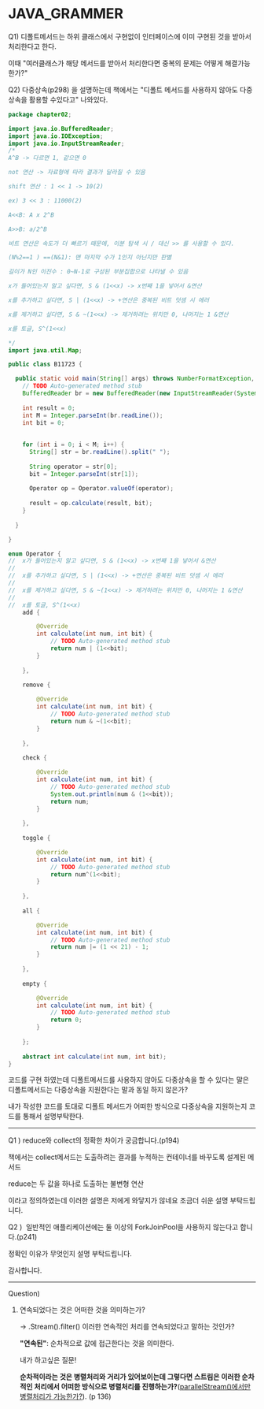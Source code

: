 # JAVA_GRAMMER



Q1) 디폴트메서드는 하위 클래스에서 구현없이 인터페이스에 이미 구현된 것을 받아서 처리한다고 한다. 

이때 "여러클래스가 해당 메서드를 받아서 처리한다면 중복의 문제는 어떻게 해결가능한가?"


Q2) 다중상속(p298) 을 설명하는데 책에서는  "디폴트 메서드를 사용하지 않아도 다중상속을 활용할 수있다고" 나와있다.

~~~java
package chapter02;

import java.io.BufferedReader;
import java.io.IOException;
import java.io.InputStreamReader;
/*
A^B -> 다르면 1, 같으면 0 

not 연산 -> 자료형에 따라 결과가 달라질 수 있음 

shift 연산 : 1 << 1 -> 10(2)

ex) 3 << 3 : 11000(2)

A<<B: A x 2^B

A>>B: a/2^B 

비트 연산은 속도가 더 빠르기 때문에, 이분 탐색 시 / 대신 >> 를 사용할 수 있다.

(N%2==1 ) ==(N&1): 맨 마지막 수가 1인지 아닌지만 판별 

길이가 N인 이진수 : 0~N-1로 구성된 부분집합으로 나타낼 수 있음  

x가 들어있는지 알고 싶다면, S & (1<<x) -> x번째 1을 넣어서 &연산 

x를 추가하고 싶다면, S | (1<<x) -> +연산은 중복된 비트 덧셈 시 에러 

x를 제거하고 싶다면, S & ~(1<<x) -> 제거하려는 위치만 0, 나머지는 1 &연산 

x를 토글, S^(1<<x) 

*/
import java.util.Map;

public class B11723 {

  public static void main(String[] args) throws NumberFormatException, IOException {
    // TODO Auto-generated method stub
    BufferedReader br = new BufferedReader(new InputStreamReader(System.in));
    
    int result = 0;
    int M = Integer.parseInt(br.readLine());
    int bit = 0;
    
        
    for (int i = 0; i < M; i++) {
      String[] str = br.readLine().split(" ");
      
      String operator = str[0];
      bit = Integer.parseInt(str[1]);
      
      Operator op = Operator.valueOf(operator);
      
      result = op.calculate(result, bit);
    }
    
  }

}

enum Operator {
//	x가 들어있는지 알고 싶다면, S & (1<<x) -> x번째 1을 넣어서 &연산 
//
//	x를 추가하고 싶다면, S | (1<<x) -> +연산은 중복된 비트 덧셈 시 에러 
//
//	x를 제거하고 싶다면, S & ~(1<<x) -> 제거하려는 위치만 0, 나머지는 1 &연산 
//
//	x를 토글, S^(1<<x) 
	add {

		@Override
		int calculate(int num, int bit) {
			// TODO Auto-generated method stub
			return num | (1<<bit);
		}
		
	},
	
	remove {

		@Override
		int calculate(int num, int bit) {
			// TODO Auto-generated method stub
			return num & ~(1<<bit);
		}
		
	},
	
	check {

		@Override
		int calculate(int num, int bit) {
			// TODO Auto-generated method stub
			System.out.println(num & (1<<bit));
			return num;
		}
		
	},
	
	toggle {

		@Override
		int calculate(int num, int bit) {
			// TODO Auto-generated method stub
			return num^(1<<bit);
		}
		
	},
	
	all {

		@Override
		int calculate(int num, int bit) {
			// TODO Auto-generated method stub
			return num |= (1 << 21) - 1;
		}
		
	},
	
	empty {

		@Override
		int calculate(int num, int bit) {
			// TODO Auto-generated method stub
			return 0;
		}
		
	};
	
	abstract int calculate(int num, int bit);
} 
~~~

코드를 구현 하였는데 디폴트메서드를 사용하지 않아도 다중상속을 할 수 있다는 말은 디폴트메서드는 다중상속을 지원한다는 말과 동일 하지 않은가?

내가 작성한 코드를 토대로 디폴트 메서드가 어떠한 방식으로 다중상속을 지원하는지 코드를 통해서 설명부탁한다.



------

Q1 ) reduce와  collect의 정확한 차이가 궁금합니다.(p194)

책에서는 collect메서드는 도출하려는 결과를 누적하는 컨테이너를 바꾸도록 설계된 메서드

reduce는 두 값을 하나로 도출하는 불변형 연산 

이라고 정의하였는데 이러한 설명은 저에게 와닿지가 않네요 조금더 쉬운 설명 부탁드립니다.



Q2 )  일반적인 애플리케이션에는 둘 이상의 ForkJoinPool을 사용하지 않는다고 합니다.(p241)

정확인 이유가 무엇인지 설명 부탁드립니다.

감사합니다.

------

Question)

1. 연속되었다는 것은 어떠한 것을 의미하는가?

   -> .Stream().filter() 이러한 연속적인 처리를 연속되었다고 말하는 것인가?

   

   **"연속된"**: 순차적으로 값에 접근한다는 것을 의미한다.

   내가 하고싶은 질문!

   **순차적이라는 것은 병렬처리와 거리가 있어보이는데 그렇다면 스트림은 이러한 순차적인 처리에서 어떠한 방식으로 병렬처리를 진행하는가?**(<u>parallelStream()에서만 병렬처리가 가능한가?</u>). (p 136)

   

   


